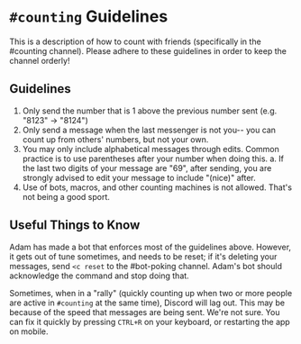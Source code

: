 <meta name="description" content="Rules to follow in #counting" />

# `#counting` Guidelines

This is a description of how to count with friends (specifically in the #counting channel). Please adhere to these guidelines in order to keep the channel orderly!

## Guidelines

1. Only send the number that is 1 above the previous number sent (e.g. "8123" -> "8124")
2. Only send a message when the last messenger is not you-- you can count up from others' numbers, but not your own.
3. You may only include alphabetical messages through edits. Common practice is to use parentheses after your number when doing this.
    a. If the last two digits of your message are "69", after sending, you are strongly advised to edit your message to include "(nice)" after.
4. Use of bots, macros, and other counting machines is not allowed. That's not being a good sport.

## Useful Things to Know

Adam has made a bot that enforces most of the guidelines above. However, it gets out of tune sometimes, and needs to be reset; if it's deleting your messages, send `<c reset` to the #bot-poking channel. Adam's bot should acknowledge the command and stop doing that.

Sometimes, when in a "rally" (quickly counting up when two or more people are active in `#counting` at the same time), Discord will lag out. This may be because of the speed that messages are being sent. We're not sure. You can fix it quickly by pressing `CTRL+R` on your keyboard, or restarting the app on mobile.
